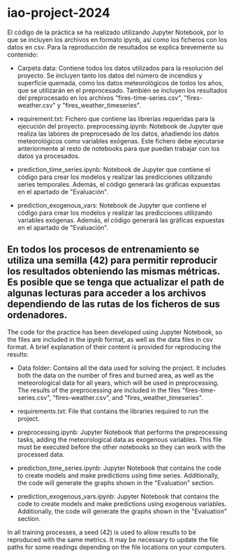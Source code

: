 # iao-project-2024
El código de la práctica se ha realizado utilizando Jupyter Notebook, por lo que se incluyen los archivos en formato ipynb, así como los ficheros con los datos en csv.
Para la reproducción de resultados se explica brevemente su contenido:

- Carpeta data: Contiene todos los datos utilizados para la resolución del proyecto. Se incluyen tanto los datos del número de incendios y superficie quemada, como los datos meteorológicos de todos los años, que se utilizarán en el preprocesado. También se incluyen los resultados del preprocesado en los archivos "fires-time-series.csv", "fires-weather.csv" y "fires_weather_timeseries".

- requirement.txt: Fichero que contiene las librerías requeridas para la ejecución del proyecto.
preprocessing.ipynb: Notebook de Jupyter que realiza las labores de preprocesado de los datos, añadiendo los datos meteorológicos como variables exógenas. Este fichero debe ejecutarse anteriormente al resto de notebooks para que puedan trabajar con los datos ya procesados.

- prediction_time_series.ipynb: Notebook de Jupyter que contiene el código para crear los modelos y realizar las predicciones utilizando series temporales. Además, el código generará las gráficas expuestas en el apartado de "Evaluación".

- prediction_exogenous_vars: Notebook de Jupyter que contiene el código para crear los modelos y realizar las predicciones utilizando variables exógenas. Además, el código generará las gráficas expuestas en el apartado de "Evaluación".

En todos los procesos de entrenamiento se utiliza una semilla (42) para permitir reproducir los resultados obteniendo las mismas métricas.
Es posible que se tenga que actualizar el path de algunas lecturas para acceder a los archivos dependiendo de las rutas de los ficheros de sus ordenadores.
-------------------------------------------------------------------------------------------------------------------------------------------------------------------------------------------------------------

The code for the practice has been developed using Jupyter Notebook, so the files are included in the ipynb format, as well as the data files in csv format. A brief explanation of their content is provided for reproducing the results:

- Data folder: Contains all the data used for solving the project. It includes both the data on the number of fires and burned area, as well as the meteorological data for all years, which will be used in preprocessing. The results of the preprocessing are included in the files "fires-time-series.csv", "fires-weather.csv", and "fires_weather_timeseries".

- requirements.txt: File that contains the libraries required to run the project.

- preprocessing.ipynb: Jupyter Notebook that performs the preprocessing tasks, adding the meteorological data as exogenous variables. This file must be executed before the other notebooks so they can work with the processed data.

- prediction_time_series.ipynb: Jupyter Notebook that contains the code to create models and make predictions using time series. Additionally, the code will generate the graphs shown in the "Evaluation" section.

- prediction_exogenous_vars.ipynb: Jupyter Notebook that contains the code to create models and make predictions using exogenous variables. Additionally, the code will generate the graphs shown in the "Evaluation" section.

In all training processes, a seed (42) is used to allow results to be reproduced with the same metrics. It may be necessary to update the file paths for some readings depending on the file locations on your computers.
